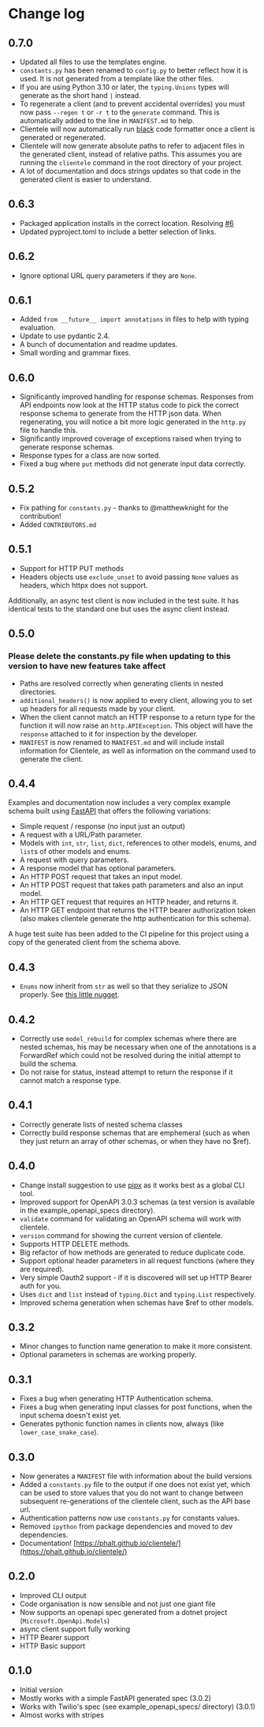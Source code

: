 # Change log

## 0.7.0

* Updated all files to use the templates engine.
* `constants.py` has been renamed to `config.py` to better reflect how it is used. It is not generated from a template like the other files.
* If you are using Python 3.10 or later, the `typing.Unions` types will generate as the short hand `|` instead.
* To regenerate a client (and to prevent accidental overrides) you must now pass `--regen t` or `-r t` to the `generate` command. This is automatically added to the line in `MANIFEST.md` to  help.
* Clientele will now automatically run [black](https://black.readthedocs.io/en/stable/) code formatter once a client is generated or regenerated.
* Clientele will now generate absolute paths to refer to adjacent files in the generated client, instead of relative paths. This assumes you are running the `clientele` command in the root directory of your project.
* A lot of documentation and docs strings updates so that code in the generated client is easier to understand.

## 0.6.3

* Packaged application installs in the correct location. Resolving [#6](https://github.com/phalt/clientele/issues/6)
* Updated pyproject.toml to include a better selection of links.

## 0.6.2

* Ignore optional URL query parameters if they are `None`.

## 0.6.1

* Added `from __future__ import annotations` in files to help with typing evaluation.
* Update to use pydantic 2.4.
* A bunch of documentation and readme updates.
* Small wording and grammar fixes.

## 0.6.0

* Significantly improved handling for response schemas. Responses from API endpoints now look at the HTTP status code to pick the correct response schema to generate from the HTTP json data. When regenerating, you will notice a bit more logic generated in the `http.py` file to handle this.
* Significantly improved coverage of exceptions raised when trying to generate response schemas.
* Response types for a class are now sorted.
* Fixed a bug where `put` methods did not generate input data correctly.

## 0.5.2

* Fix pathing for `constants.py` - thanks to @matthewknight for the contribution!
* Added `CONTRIBUTORS.md`

## 0.5.1

* Support for HTTP PUT methods
* Headers objects use `exclude_unset` to avoid passing `None` values as headers, which httpx does not support.

Additionally, an async test client is now included in the test suite. It has identical tests to the standard one but uses the async client instead.

## 0.5.0

### Please delete the constants.py file when updating to this version to have new features take affect

* Paths are resolved correctly when generating clients in nested directories.
* `additional_headers()` is now applied to every client, allowing you to set up headers for all requests made by your client.
* When the client cannot match an HTTP response to a return type for the function it will now raise an `http.APIException`. This object will have the `response` attached to it for inspection by the developer.
* `MANIFEST` is now renamed to `MANIFEST.md` and will include install information for Clientele, as well as information on the command used to generate the client.

## 0.4.4

Examples and documentation now includes a very complex example schema built using [FastAPI](https://fastapi.tiangolo.com/) that offers the following variations:

* Simple request / response (no input just an output)
* A request with a URL/Path parameter.
* Models with `int`, `str`, `list`, `dict`, references to other models, enums, and `list`s of other models and enums.
* A request with query parameters.
* A response model that has optional parameters.
* An HTTP POST request that takes an input model.
* An HTTP POST request that takes path parameters and also an input model.
* An HTTP GET request that requires an HTTP header, and returns it.
* An HTTP GET endpoint that returns the HTTP bearer authorization token (also makes clientele generate the http authentication for this schema).

A huge test suite has been added to the CI pipeline for this project using a copy of the generated client from the schema above.

## 0.4.3

* `Enums` now inherit from `str` as well so that they serialize to JSON properly. See [this little nugget](https://hultner.se/quickbits/2018-03-12-python-json-serializable-enum.html).

## 0.4.2

* Correctly use `model_rebuild` for complex schemas where there are nested schemas, his may be necessary when one of the annotations is a ForwardRef which could not be resolved during the initial attempt to build the schema.
* Do not raise for status, instead attempt to return the response if it cannot match a response type.

## 0.4.1

* Correctly generate lists of nested schema classes
* Correctly build response schemas that are emphemeral (such as when they just return an array of other schemas, or when they have no $ref).

## 0.4.0

* Change install suggestion to use [pipx](https://github.com/pypa/pipx) as it works best as a global CLI tool.
* Improved support for OpenAPI 3.0.3 schemas (a test version is available in the example_openapi_specs directory).
* `validate` command for validating an OpenAPI schema will work with clientele.
* `version` command for showing the current version of clientele.
* Supports HTTP DELETE methods.
* Big refactor of how methods are generated to reduce duplicate code.
* Support optional header parameters in all request functions (where they are required).
* Very simple Oauth2 support - if it is discovered will set up HTTP Bearer auth for you.
* Uses `dict` and `list` instead of `typing.Dict` and `typing.List` respectively.
* Improved schema generation when schemas have $ref to other models.

## 0.3.2

* Minor changes to function name generation to make it more consistent.
* Optional parameters in schemas are working properly.

## 0.3.1

* Fixes a bug when generating HTTP Authentication schema.
* Fixes a bug when generating input classes for post functions, when the input schema doesn't exist yet.
* Generates pythonic function names in clients now, always (like `lower_case_snake_case`).

## 0.3.0

* Now generates a `MANIFEST` file with information about the build versions
* Added a `constants.py` file to the output if one does not exist yet, which can be used to store values that you do not want to change between subsequent re-generations of the clientele client, such as the API base url.
* Authentication patterns now use `constants.py` for constants values.
* Removed `ipython` from package dependencies and moved to dev dependencies.
* Documentation! [https://phalt.github.io/clientele/](https://phalt.github.io/clientele/)

## 0.2.0

* Improved CLI output
* Code organisation is now sensible and not just one giant file
* Now supports an openapi spec generated from a dotnet project (`Microsoft.OpenApi.Models`)
* async client support  fully working
* HTTP Bearer support
* HTTP Basic support

## 0.1.0

* Initial version
* Mostly works with a simple FastAPI generated spec (3.0.2)
* Works with Twilio's spec (see example_openapi_specs/ directory) (3.0.1)
* Almost works with stripes
